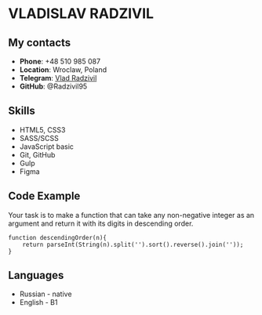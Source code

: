 # VLADISLAV RADZIVIL

## My contacts

* **Phone**: +48 510 985 087
* **Location**: Wroclaw, Poland
* **Telegram**: [Vlad Radzivil](https://t.me/radzivil)
* **GitHub**: @Radzivil95

## Skills

* HTML5, CSS3
* SASS/SCSS
* JavaScript basic
* Git, GitHub
* Gulp
* Figma

## Code Example

Your task is to make a function that can take any non-negative integer as an argument and return it with its digits in descending order.
```
function descendingOrder(n){
    return parseInt(String(n).split('').sort().reverse().join(''));
}
```
## Languages

* Russian - native
* English - B1